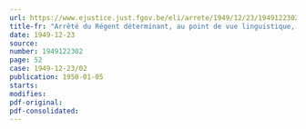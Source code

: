 ```yaml
---
url: https://www.ejustice.just.fgov.be/eli/arrete/1949/12/23/1949122302/justel
title-fr: "Arrêté du Régent déterminant, au point de vue linguistique, les conditions à remplir par les agrèges de l'enseignement moyen du degré supérieur pour les sciences commerciales et pour l'éducation physique, pour l'admission à un emploi dans l'enseignement supérieur régi par la loi organique de l'enseignement supérieur"
date: 1949-12-23
source:
number: 1949122302
page: 52
case: 1949-12-23/02
publication: 1950-01-05
starts:
modifies:
pdf-original:
pdf-consolidated:
---
```


